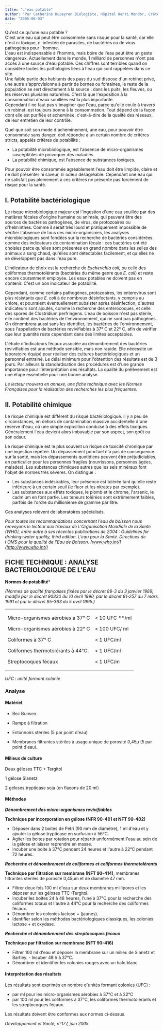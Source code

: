 ```yaml
---
title: "L'eau potable"
author: "Par Catherine Dupeyron Biologiste, Hôpital Henri Mondor, Créteil.  "
date: "2005-06-03"
---
```


<div class="teaser"><p>Qu'est ce qu'une eau potable ?<br />
C'est une eau qui peut être consommée sans risque pour la santé, car elle n'est ni toxique, ni infestée de parasites, de bactéries ou de virus pathogènes pour l'homme.<br />
L'eau est indispensable à l'homme, mais boire de l'eau peut être un geste dangereux. Actuellement dans le monde, 1 milliard de personnes n'ont pas accès à une source d'eau potable. Ces chiffres sont terribles quand on considère toutes les pathologies liées à l'eau qui sont rappelées dans ce site.<br />
Une faible partie des habitants des pays du sud dispose d'un robinet privé, une autre s'approvisionne à partir de bornes ou fontaines, le reste de la population se sert directement à la source : dans les puits, les fleuves, ou les réserves pluviales naturelles. C'est là que l'exposition à la consommation d'eaux souillées est la plus importante.<br />
Cependant il ne faut pas s'imaginer que l'eau, parce qu'elle coule à travers un robinet, est toujours bonne à la consommation. Tout dépend de la façon dont elle est purifiée et acheminée, c'est-à-dire de la qualité des réseaux, de leur entretien de leur contrôle.</p></div>

Quel que soit son mode d'acheminement, une eau, pour pouvoir être consommée sans danger, doit répondre à un certain nombre de critères stricts, appelés critères de potabilité :

- La potabilité microbiologique, est l'absence de micro-organismes susceptibles de provoquer des maladies.
- La potabilité chimique, est l'absence de substances toxiques.

Pour pouvoir être consommée agréablement l'eau doit être limpide, claire et ne doit présenter ni saveur, ni odeur désagréable. Cependant une eau qui ne satisfait pas pleinement à ces critères ne présente pas forcément de risque pour la santé.

## I. Potabilité bactériologique

Le risque microbiologique majeur est l'ingestion d'une eau souillée par des matières fécales d'origine humaine ou animale, qui peuvent être des sources de bactéries pathogènes, de virus, de protozoaires ou d'helminthes. Comme il serait très lourd et pratiquement impossible de vérifier l'absence de tous ces micro-organismes, les analyses microbiologiques sont fondées sur la recherche de bactéries considérées comme des indicateurs de contamination fécale : ces bactéries ont été choisies parce qu'elles sont présentes en grand nombre dans les selles des animaux à sang chaud, qu'elles sont détectables facilement, et qu'elles ne se développent pas dans l'eau pure.

L'indicateur de choix est la recherche de *Escherichia coli*, ou celle des coliformes thermotolérants (bactéries du même genre que *E. coli*) et reste encore couramment employée. Les eaux potables ne doivent pas en contenir. C'est un bon indicateur de potabilité.

Cependant, comme certains pathogènes, protozoaires, les enterovirus sont plus résistants que *E. coli* à de nombreux désinfectants, y compris au chlore, et pourraient éventuellement subsister après désinfection, d'autres indicateurs sont ajoutés, comme la recherche des entérocoques, et celle des spores de Clostridium perfringens. L'eau de boisson n'est pas stérile, elle contient des bactéries de l'environnement, qui ne sont pas pathogènes. On dénombrera aussi sans les identifier, les bactéries de l'environnement, sous l'appellation de bactéries revivifiables à 37° C et 22° C, afin de vérifier que leur quantité reste cependant dans des limites acceptables.

L'étude d'indicateurs fécaux associée au dénombrement des bactéries revivifiables est une méthode sensible, mais non rapide. Elle nécessite un laboratoire équipé pour réaliser des cultures bactériologiques et un personnel entrainé. Le délai minimum pour l'obtention des résultats est de 3 jours. Par ailleurs la standardisation des procédures est d'une grande importance pour l'interprétation des résultats. La qualité du prélèvement est une étape essentielle pour une bonne analyse.

*Le lecteur trouvera en annexe, une fiche technique avec les Normes Françaises pour la réalisation des recherches les plus fréquentes.*

## II. Potabilité chimique

Le risque chimique est différent du risque bactériologique. Il y a peu de circonstances, en dehors de contamination massive accidentelle d'une réserve d'eau, où une simple exposition conduise à des effets toxiques. Généralement l'eau devient alors imbuvable par son aspect, son goût ou son odeur.

Le risque chimique est le plus souvent un risque de toxicité chronique par une ingestion répétée. Un dépassement ponctuel n'a pas de conséquence sur la santé, mais les dépassements quotidiens peuvent être préjudiciables, en particulier pour les personnes fragiles (nourrissons, personnes âgées, malades). Les substances chimiques autres que les sels minéraux font l'objet de normes très sévères. On distingue :

- Les substances indésirables, leur présence est tolérée tant qu'elle reste inférieure à un certain seuil (le fluor et les nitrates par exemple).
- Les substances aux effets toxiques, le plomb et le chrome, l'arsenic, le cadmium en font partie. Les teneurs tolérées sont extrêmement faibles, parfois de l'ordre du millionième de gramme par litre.

Ces analyses relèvent de laboratoires spécialisés.

*Pour toutes les recommandations concernant l'eau de boisson nous renvoyons le lecteur aux travaux de L'Organisation Mondiale de la Santé (WHO), entre autre à ses récentes publications de 2004 : Guidelines for drinking-water quality, third edition. L'eau pour la Santé. Directiues de l'OMS pour la qualité de l'Eau de Boisson. [www.who.int/](http://www.who.int/)*

## FICHE TECHNIQUE : ANALYSE BACTERIOLOGIQUE DE L'EAU

**Normes de potabilité**\*

*(Normes de qualité françaises fixées par le décret 89-3 du 3 janvier 1989, modifié par le décret 90330 du 10 avril 1990, par le décret 91-257 du 7 mars 1991 et par le décret 95-363 du 5 avril 1995.)*

<table>

<tbody>

<tr>

<td valign="top">

Micro-organismes aérobies à 37° C

Micro-organismes aérobies à 22° C

Coliformes à 37° C

Coliformes thermotolérants à 44°C

Streptocoques fécaux

</td>

<td valign="top">

< 10 UFC \*\*/ml

< 100 UFC/ ml

< 1 UFC/ml

< 1 UFC/ml

< 1 UFC/m

</td>

</tr>

</tbody>

</table>

*UFC : unité formant colonie*

### Analyse

#### Matériel

- Bec Bunsen

- Rampe à filtration

- Entonnoirs stériles (5 par point d'eau)

- Membranes filtrantes stériles à usage unique de porosité 0,45µ (5 par point d'eau).

#### Milieux de culture

Deux géloses TTC + Tergitol

1 gélose Slanetz

2 géloses trypticase soja (en flacons de 20 ml)

#### Méthodes

***Dénombrement des micro-organismes revivifiables***

**Technique par incorporation en gélose (NFR 90-401 et NFT 90-402)**

- Déposer dans 2 boites de Pétri (90 mm de diamètre), 1 ml d'eau et y ajouter la gélose trypticase en surfusion à 56°C.
- Agiter les boites par rotation pour répartir uniformément l'eau au sein de la gélose et laisser reprendre en masse.
- Incuber une boite à 37°C pendant 24 heures et l'autre à 22°C pendant 72 heures.

***Recherche et dénombrement de coliformes et coliformes thermotolérants***

**Technique par filtration sur membrane (NFT 90-414)**, membranes filtrantes stériles de porosité 0,45µm et de diamètre 47 mm.

- Filtrer deux fois 100 ml d'eau sur deux membranes millipores et les déposer sur les géloses TTC+Tergitol.
- Incuber les boites 24 à 48 heures, l'une à 37°C pour la recherche des coliformes totaux et l'autre à 44°C pour la recherche des coliformes fécaux.
- Dénombrer les colonies lactose + (jaunes).
- Identifier selon les méthodes bactériologiques classiques, les colonies lactose + et oxydase.

***Recherche et dénombrement des streptocoques fécaux***

**Technique par filtration sur membrane (NFT 90-416)**

- Filtrer 100 ml d'eau et déposer la membrane sur un milieu de Slanetz et Bartley. - Incuber 48 h à 37°C.
- Dénombrer et identifier les colonies rouges avec un halo blanc.

#### Interprétation des résultats

Les résultats sont exprimés en nombre d'unités formant colonies (UFC) :

- par ml pour les micro-organismes aérobies à 37°C et à 22°C
- par 100 ml pour les coliformes à 37°C, les coliformes thermotolérants et les streptocoques fécaux.

Les résultats doivent être conformes aux normes ci-dessus.

*Développement et Santé, n°177, juin 2005*
